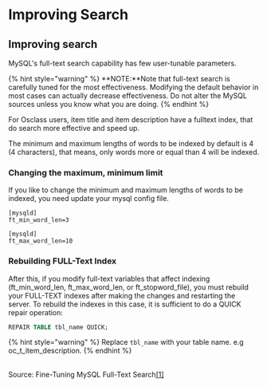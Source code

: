 # Improving Search

## Improving search <a href="firstheading" id="firstheading"></a>

MySQL's full-text search capability has few user-tunable parameters.

{% hint style="warning" %}
**NOTE:**Note that full-text search is carefully tuned for the most effectiveness. Modifying the default behavior in most cases can actually decrease effectiveness. Do not alter the MySQL sources unless you know what you are doing.
{% endhint %}

For Osclass users, item title and item description have a fulltext index, that do search more effective and speed up.

The minimum and maximum lengths of words to be indexed by default is 4 (4 characters), that means, only words more or equal than 4 will be indexed.

### Changing the maximum, minimum limit

If you like to change the minimum and maximum lengths of words to be indexed, you need update your mysql config file.

```
[mysqld]
ft_min_word_len=3
```

```
[mysqld]
ft_max_word_len=10
```

### Rebuilding FULL-Text Index

After this, if you modify full-text variables that affect indexing (ft\_min\_word\_len, ft\_max\_word\_len, or ft\_stopword\_file), you must rebuild your FULL-TEXT indexes after making the changes and restarting the server. To rebuild the indexes in this case, it is sufficient to do a QUICK repair operation:

```sql
REPAIR TABLE tbl_name QUICK;
```

{% hint style="warning" %}
Replace `tbl_name` with your table name. e.g oc\_t\_item\_description.
{% endhint %}

\
Source: Fine-Tuning MySQL Full-Text Search[\[1\]](http://dev.mysql.com/doc/refman/5.1/en/fulltext-fine-tuning.html)
